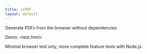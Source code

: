 ```yaml
---
title: jsPDF
layout: default
---
```


Generate PDFs from the browser without dependencies.

Demo: <test.html>

Minimal browser test only, more complete feature tests with Node.js.
